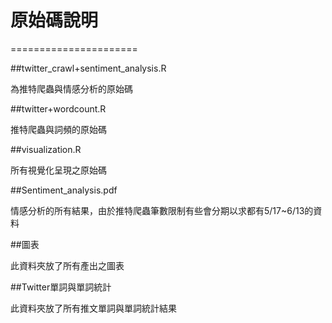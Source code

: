 # 原始碼說明
======================

##twitter_crawl+sentiment_analysis.R

為推特爬蟲與情感分析的原始碼

##twitter+wordcount.R

推特爬蟲與詞頻的原始碼

##visualization.R

所有視覺化呈現之原始碼

##Sentiment_analysis.pdf

情感分析的所有結果，由於推特爬蟲筆數限制有些會分期以求都有5/17~6/13的資料

##圖表

此資料夾放了所有產出之圖表

##Twitter單詞與單詞統計

此資料夾放了所有推文單詞與單詞統計結果
